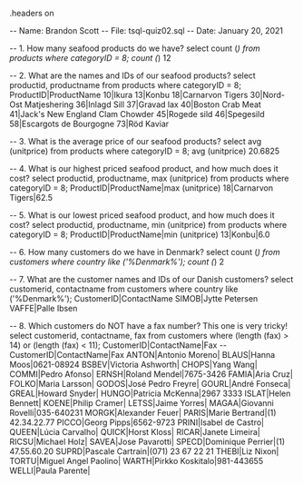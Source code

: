 .headers on

-- Name: Brandon Scott
-- File: tsql-quiz02.sql
-- Date: January 20, 2021

-- 1. How many seafood products do we have?
select count (*) from products where categoryID = 8;
count (*)
12

-- 2. What are the names and IDs of our seafood products?
select productid, productname from products where categoryID = 8;
ProductID|ProductName
10|Ikura
13|Konbu
18|Carnarvon Tigers
30|Nord-Ost Matjeshering
36|Inlagd Sill
37|Gravad lax
40|Boston Crab Meat
41|Jack's New England Clam Chowder
45|Rogede sild
46|Spegesild
58|Escargots de Bourgogne
73|Röd Kaviar

-- 3. What is the average price of our seafood products?
select avg (unitprice) from products where categoryID = 8;
avg (unitprice)
20.6825

-- 4. What is our highest priced seafood product, and how much does it cost?
select productid, productname, max (unitprice) from products where categoryID = 8;
ProductID|ProductName|max (unitprice)
18|Carnarvon Tigers|62.5

-- 5. What is our lowest priced seafood product, and how much does it cost?
select productid, productname, min (unitprice) from products where categoryID = 8;
ProductID|ProductName|min (unitprice)
13|Konbu|6.0

-- 6. How many customers do we have in Denmark?
select count (*) from customers where country like ('%Denmark%');
count (*)
2

-- 7. What are the customer names and IDs of our Danish customers?
select customerid, contactname from customers where country like ('%Denmark%');
CustomerID|ContactName
SIMOB|Jytte Petersen
VAFFE|Palle Ibsen

-- 8. Which customers do NOT have a fax number? This one is very tricky!
select customerid, contactname, fax from customers where (length (fax) > 14) or (length (fax) < 11);
CustomerID|ContactName|Fax
-- CustomerID|ContactName|Fax
ANTON|Antonio Moreno|
BLAUS|Hanna Moos|0621-08924
BSBEV|Victoria Ashworth|
CHOPS|Yang Wang|
COMMI|Pedro Afonso|
ERNSH|Roland Mendel|7675-3426
FAMIA|Aria Cruz|
FOLKO|Maria Larsson|
GODOS|José Pedro Freyre|
GOURL|André Fonseca|
GREAL|Howard Snyder|
HUNGO|Patricia McKenna|2967 3333
ISLAT|Helen Bennett|
KOENE|Philip Cramer|
LETSS|Jaime Yorres|
MAGAA|Giovanni Rovelli|035-640231
MORGK|Alexander Feuer|
PARIS|Marie Bertrand|(1) 42.34.22.77
PICCO|Georg Pipps|6562-9723
PRINI|Isabel de Castro|
QUEEN|Lúcia Carvalho|
QUICK|Horst Kloss|
RICAR|Janete Limeira|
RICSU|Michael Holz|
SAVEA|Jose Pavarotti|
SPECD|Dominique Perrier|(1) 47.55.60.20
SUPRD|Pascale Cartrain|(071) 23 67 22 21
THEBI|Liz Nixon|
TORTU|Miguel Angel Paolino|
WARTH|Pirkko Koskitalo|981-443655
WELLI|Paula Parente|
